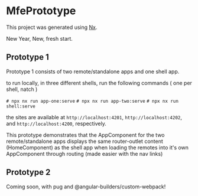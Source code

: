 

# MfePrototype

This project was generated using [Nx](https://nx.dev).

New Year, New, fresh start.

## Prototype 1

Prototype 1 consists of two remote/standalone apps and one shell app.

to run locally, in three different shells, run the following commands ( one per shell, natch )

`# npx nx run app-one:serve`
`# npx nx run app-two:serve`
`# npx nx run shell:serve`

the sites are available at `http://localhost:4201`, `http://localhost:4202`, and `http://localhost:4200`, respectively.

This prototype demonstrates that the AppComponent for the two remote/standalone apps displays the same router-outlet content (HomeComponent)
as the shell app when loading the remotes into it's own AppComponent through routing (made easier with the nav links)

## Prototype 2

Coming soon, with pug and @angular-builders/custom-webpack!
